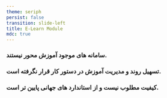 ```yaml
---
theme: seriph
persist: false
transition: slide-left
title: E-Learn Module
mdc: true
---
```


<Titler :page-number="2" title="همیار آموزش" class="mb-5"/>

<div class="flex flex-col gap-5">

<h3 v-click>
سامانه های موجود آموزش محور نیستند.
</h3>

<h3 v-click>
تسهیل روند و مدیریت آموزش در دستور کار قرار نگرفته است. 
</h3>


<h3 v-click>
کیفیت مطلوب نیست و از استاندارد های جهانی پایین تر است.
</h3>
</div>